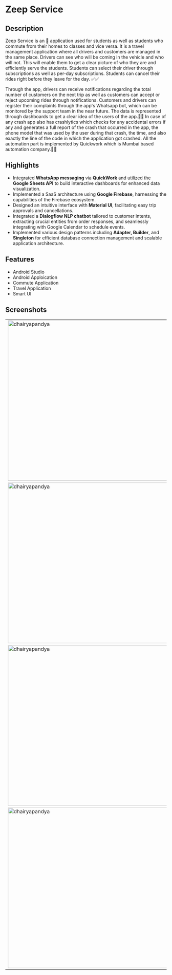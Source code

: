 
# Zeep Service



## Description

Zeep Service is an 📱 application used for students as well as students who commute from their homes to classes and vice versa. It is a travel management application where all drivers and customers are managed in the same place. Drivers can see who will be coming in the vehicle and who will not. This will enable them to get a clear picture of who they are and efficiently serve the students. Students can select their driver through subscriptions as well as per-day subscriptions. Students can cancel their rides right before they leave for the day. ✅✅

Through the app, drivers can receive notifications regarding the total number of customers on the next trip as well as customers can accept or reject upcoming rides through notifications. Customers and drivers can register their complaints through the app's Whatsapp bot, which can be monitored by the support team in the near future. The data is represented through dashboards to get a clear idea of the users of the app.🚗🚌
In case of any crash app also has crashlytics which checks for any accidental errors if any and generates a full report of the crash that occurred in the app, the phone model that was used by the user during that crash, the time, and also exactly the line of the code in which the application got crashed. All the automation part is implemented by Quickwork which is Mumbai based automation company.🚗🚌

## Highlights

- Integrated **WhatsApp messaging** via **QuickWork** and utilized the **Google Sheets API** to build interactive dashboards for enhanced data visualization.
- Implemented a SaaS architecture using **Google Firebase**, harnessing the capabilities of the Firebase ecosystem.
- Designed an intuitive interface with **Material UI**, facilitating easy trip approvals and cancellations.
- Integrated a **Dialogflow NLP chatbot** tailored to customer intents, extracting crucial entities from order responses, and seamlessly integrating with Google Calendar to schedule events.
- Implemented various design patterns including **Adapter, Builder**, and **Singleton** for efficient database connection management and scalable application architecture.


## Features

- Android Studio
- Android Apploication
- Commute Application
- Travel Application
- Smart UI

## Screenshots
<table>
  <tr>
    <td><a href="https://linkedin.com/in/dhairyapandya" target="blank"><img align="center" src="https://user-images.githubusercontent.com/75428863/224122554-47a74b10-7c5a-4af1-8689-ed9f536fde99.jpg" alt="dhairyapandya"  width="500" /></a></td>
    <td><a href="https://linkedin.com/in/dhairyapandya" target="blank"><img align="center" src="https://user-images.githubusercontent.com/75428863/224122571-a17ae640-7808-42e3-87c0-f24bb21c2b56.jpg" alt="dhairyapandya"  width="500" /></a></td>
  </tr>
  <tr>
    <td><a href="https://linkedin.com/in/dhairyapandya" target="blank"><img align="center" src="https://user-images.githubusercontent.com/75428863/224122616-70336c73-e0e4-42c9-a61b-47a5cf5da274.jpg" alt="dhairyapandya"  width="500" /></a></td>
    <td><a href="https://linkedin.com/in/dhairyapandya" target="blank"><img align="center" src="https://user-images.githubusercontent.com/75428863/224122635-1ba57ddf-2eea-4769-bf80-4d482a0a61ea.jpg" alt="dhairyapandya"  width="500" /></a></td>
  </tr>
  <tr>
    <td><a href="https://linkedin.com/in/dhairyapandya" target="blank"><img align="center" src="https://user-images.githubusercontent.com/75428863/224122649-bfc0ac42-1d44-4eb8-b5fd-512e0c8457f3.jpg" alt="dhairyapandya"  width="500" /></a></td>
    <td><a href="https://linkedin.com/in/dhairyapandya" target="blank"><img align="center" src="https://user-images.githubusercontent.com/75428863/224122659-9bdae4c7-ba4d-4a0f-9307-42b0bde6dea4.jpg" alt="dhairyapandya"  width="500" /></a></td>
  </tr>
  <tr>
    <td><a href="https://linkedin.com/in/dhairyapandya" target="blank"><img align="center" src="https://user-images.githubusercontent.com/75428863/224122704-b57430d6-75e0-42d8-b65e-7c4ce4063bb7.jpg" alt="dhairyapandya"  width="500" /></a></td>
    <td><a href="https://linkedin.com/in/dhairyapandya" target="blank"><img align="center" src="https://user-images.githubusercontent.com/75428863/224122716-5901a601-ada6-45fa-9ca3-85f6387e94eb.jpg" alt="dhairyapandya"  width="500" /></a></td>
  </tr>
</table>

